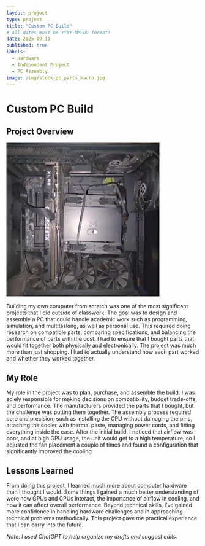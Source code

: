 ```yaml
---
layout: project
type: project
title: "Custom PC Build"
# All dates must be YYYY-MM-DD format!
date: 2025-09-11
published: true
labels:
  - Hardware
  - Independent Project
  - PC Assembly
image: /img/stock_pc_parts_macro.jpg
---
```


# Custom PC Build

## Project Overview
<img src="/img/Custom_PC_Build_Nadamoto_Beller,Tylor.jpg" alt="Custom PC Build" width="400"/>


Building my own computer from scratch was one of the most significant projects that I did outside of classwork. The goal was to design and assemble a PC that could handle academic work such as programming, simulation, and multitasking, as well as personal use. This required doing research on compatible parts, comparing specifications, and balancing the performance of parts with the cost. I had to ensure that I bought parts that would fit together both physically and electronically. The project was much more than just shopping. I had to actually understand how each part worked and whether they worked together.

## My Role
My role in the project was to plan, purchase, and assemble the build. I was solely responsible for making decisions on compatibility, budget trade-offs, and performance. The manufacturers provided the parts that I bought, but the challenge was putting them together. The assembly process required care and precision, such as installing the CPU without damaging the pins, attaching the cooler with thermal paste, managing power cords, and fitting everything inside the case. After the initial build, I noticed that airflow was poor, and at high GPU usage, the unit would get to a high temperature, so I adjusted the fan placement a couple of times and found a configuration that significantly improved the cooling.

## Lessons Learned
From doing this project, I learned much more about computer hardware than I thought I would. Some things I gained a much better understanding of were how GPUs and CPUs interact, the importance of airflow in cooling, and how it can affect overall performance. Beyond technical skills, I’ve gained more confidence in handling hardware challenges and in approaching technical problems methodically. This project gave me practical experience that I can carry into the future.

*Note: I used ChatGPT to help organize my drafts and suggest edits.*
